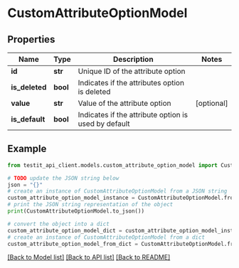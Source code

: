 # CustomAttributeOptionModel


## Properties

Name | Type | Description | Notes
------------ | ------------- | ------------- | -------------
**id** | **str** | Unique ID of the attribute option | 
**is_deleted** | **bool** | Indicates if the attributes option is deleted | 
**value** | **str** | Value of the attribute option | [optional] 
**is_default** | **bool** | Indicates if the attribute option is used by default | 

## Example

```python
from testit_api_client.models.custom_attribute_option_model import CustomAttributeOptionModel

# TODO update the JSON string below
json = "{}"
# create an instance of CustomAttributeOptionModel from a JSON string
custom_attribute_option_model_instance = CustomAttributeOptionModel.from_json(json)
# print the JSON string representation of the object
print(CustomAttributeOptionModel.to_json())

# convert the object into a dict
custom_attribute_option_model_dict = custom_attribute_option_model_instance.to_dict()
# create an instance of CustomAttributeOptionModel from a dict
custom_attribute_option_model_from_dict = CustomAttributeOptionModel.from_dict(custom_attribute_option_model_dict)
```
[[Back to Model list]](../README.md#documentation-for-models) [[Back to API list]](../README.md#documentation-for-api-endpoints) [[Back to README]](../README.md)


